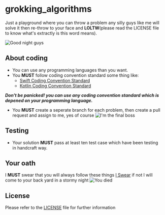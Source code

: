 # grokking_algorithms
Just a playground where you can throw a problem any silly guys like me will solve it then re-throw to your face and __LOLTW__(please read the LICENSE file to know what's extractly is this word means).

![Good night guys](https://i.imgur.com/npjt5Fu.gif)

## About coding
- You can use any programming languages than you want. 
- You __MUST__ follow coding convention standard some thing like: 
  - [Swift Coding Convention Standard](https://google.github.io/swift/)
  - [Kotlin Coding Convention Standard](https://kotlinlang.org/docs/reference/coding-conventions.html)
  
 ___Don't be panicked! you can use any coding convention standard which is depened on your programming language.___ 
 - You __MUST__ create a seperate branch for each problem, then create a pull request and assign to me, yes of course ![I'm the final boss](https://i.imgur.com/28NOo1g.gif)

## Testing
- Your solution __MUST__ pass at least ten test case which have been testing in handcraft way.

## Your oath
I __MUST__ swear that you will always follow these things [I Swear](https://realm.io/conduct) if not I will come to your back yard in a stormy night ![You died](https://i.imgur.com/DV1tVcf.gif) 

## License
Please refer to the [LICENSE](https://github.com/dm-for-git/grokking_algorithms/blob/master/LICENSE) file for further information
